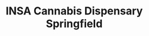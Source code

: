 ---
title: "INSA Cannabis Dispensary Springfield"
url: /springfield/insa-cannabis-dispensary-springfield/
shop: cannabis
---